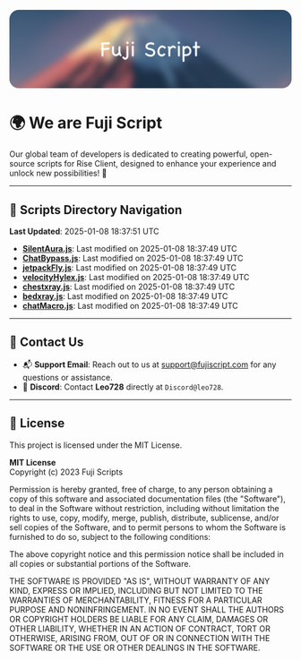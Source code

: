 ![Banner](.github/b.webp)

# 🌍 **We are Fuji Script**

Our global team of developers is dedicated to creating powerful, open-source scripts for Rise Client, designed to enhance your experience and unlock new possibilities! 🌟

---
<!-- SCRIPTS_NAVIGATION_START -->
## 📂 **Scripts Directory Navigation**

**Last Updated**: 2025-01-08 18:37:51 UTC

- **[SilentAura.js](scripts/SilentAura.js)**: Last modified on 2025-01-08 18:37:49 UTC
- **[ChatBypass.js](scripts/ChatBypass.js)**: Last modified on 2025-01-08 18:37:49 UTC
- **[jetpackFly.js](scripts/jetpackFly.js)**: Last modified on 2025-01-08 18:37:49 UTC
- **[velocityHylex.js](scripts/velocityHylex.js)**: Last modified on 2025-01-08 18:37:49 UTC
- **[chestxray.js](scripts/chestxray.js)**: Last modified on 2025-01-08 18:37:49 UTC
- **[bedxray.js](scripts/bedxray.js)**: Last modified on 2025-01-08 18:37:49 UTC
- **[chatMacro.js](scripts/chatMacro.js)**: Last modified on 2025-01-08 18:37:49 UTC

<!-- SCRIPTS_NAVIGATION_END -->

---

## 💬 **Contact Us**  
- 📬 **Support Email**: Reach out to us at [support@fujiscript.com](mailto:support@fujiscript.com) for any questions or assistance.  
- 💬 **Discord**: Contact **Leo728** directly at `Discord@leo728`.

---

## 📜 **License**

This project is licensed under the MIT License.  

**MIT License**  
Copyright (c) 2023 Fuji Scripts  

Permission is hereby granted, free of charge, to any person obtaining a copy of this software and associated documentation files (the "Software"), to deal in the Software without restriction, including without limitation the rights to use, copy, modify, merge, publish, distribute, sublicense, and/or sell copies of the Software, and to permit persons to whom the Software is furnished to do so, subject to the following conditions:  

The above copyright notice and this permission notice shall be included in all copies or substantial portions of the Software.  

THE SOFTWARE IS PROVIDED "AS IS", WITHOUT WARRANTY OF ANY KIND, EXPRESS OR IMPLIED, INCLUDING BUT NOT LIMITED TO THE WARRANTIES OF MERCHANTABILITY, FITNESS FOR A PARTICULAR PURPOSE AND NONINFRINGEMENT. IN NO EVENT SHALL THE AUTHORS OR COPYRIGHT HOLDERS BE LIABLE FOR ANY CLAIM, DAMAGES OR OTHER LIABILITY, WHETHER IN AN ACTION OF CONTRACT, TORT OR OTHERWISE, ARISING FROM, OUT OF OR IN CONNECTION WITH THE SOFTWARE OR THE USE OR OTHER DEALINGS IN THE SOFTWARE.  
